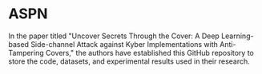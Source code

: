 # ASPN
In the paper titled "Uncover Secrets Through the Cover: A Deep Learning-based Side-channel Attack against Kyber Implementations with Anti-Tampering Covers," the authors have established this GitHub repository to store the code, datasets, and experimental results used in their research. 
